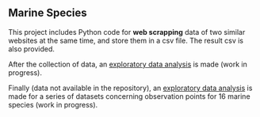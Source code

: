## Marine Species

This project includes Python code for **web scrapping** data of two similar websites at the same time, and store them in a csv file. The result csv is also provided.

After the collection of data, an [exploratory data analysis](https://nbviewer.jupyter.org/github/Deffro/Data-Science-Portfolio/blob/master/Notebooks/Marine-Species/2.%20Marine%20Species%20Analysis.ipynb) is made (work in progress).

Finally (data not available in the repository), an [exploratory data analysis](https://nbviewer.jupyter.org/github/Deffro/Data-Science-Portfolio/blob/master/Notebooks/Marine-Species/3.%20Analysis%20of%2016%20Fish%20Species.ipynb) is made for a series of datasets concerning observation points for 16 marine species (work in progress).
